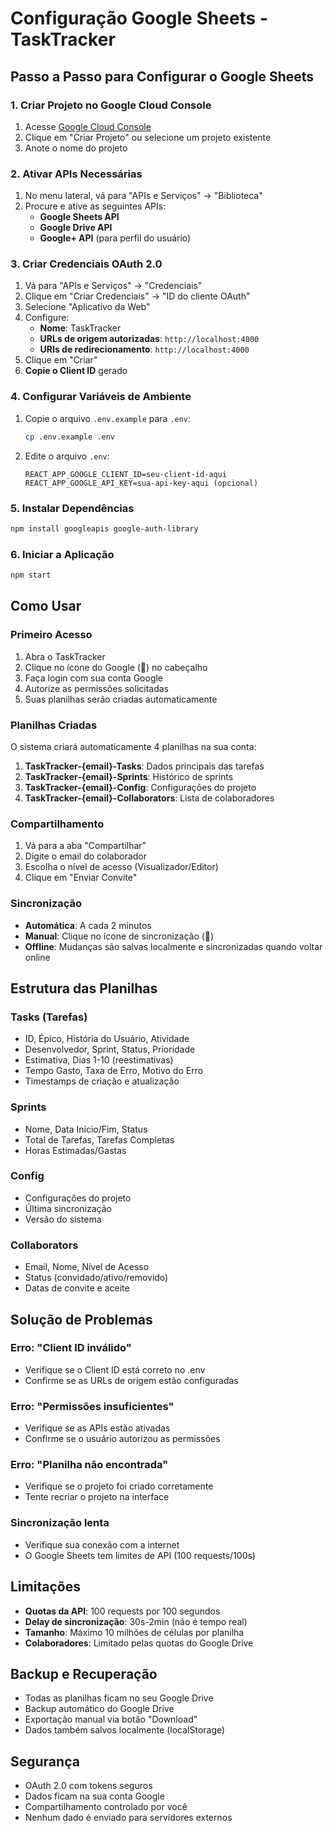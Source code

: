 # Configuração Google Sheets - TaskTracker

## Passo a Passo para Configurar o Google Sheets

### 1. Criar Projeto no Google Cloud Console

1. Acesse [Google Cloud Console](https://console.cloud.google.com/)
2. Clique em "Criar Projeto" ou selecione um projeto existente
3. Anote o nome do projeto

### 2. Ativar APIs Necessárias

1. No menu lateral, vá para "APIs e Serviços" → "Biblioteca"
2. Procure e ative as seguintes APIs:
   - **Google Sheets API**
   - **Google Drive API**
   - **Google+ API** (para perfil do usuário)

### 3. Criar Credenciais OAuth 2.0

1. Vá para "APIs e Serviços" → "Credenciais"
2. Clique em "Criar Credenciais" → "ID do cliente OAuth"
3. Selecione "Aplicativo da Web"
4. Configure:
   - **Nome**: TaskTracker
   - **URLs de origem autorizadas**: `http://localhost:4000`
   - **URIs de redirecionamento**: `http://localhost:4000`
5. Clique em "Criar"
6. **Copie o Client ID** gerado

### 4. Configurar Variáveis de Ambiente

1. Copie o arquivo `.env.example` para `.env`:
   ```bash
   cp .env.example .env
   ```

2. Edite o arquivo `.env`:
   ```env
   REACT_APP_GOOGLE_CLIENT_ID=seu-client-id-aqui
   REACT_APP_GOOGLE_API_KEY=sua-api-key-aqui (opcional)
   ```

### 5. Instalar Dependências

```bash
npm install googleapis google-auth-library
```

### 6. Iniciar a Aplicação

```bash
npm start
```

## Como Usar

### Primeiro Acesso

1. Abra o TaskTracker
2. Clique no ícone do Google (🔵) no cabeçalho
3. Faça login com sua conta Google
4. Autorize as permissões solicitadas
5. Suas planilhas serão criadas automaticamente

### Planilhas Criadas

O sistema criará automaticamente 4 planilhas na sua conta:

1. **TaskTracker-{email}-Tasks**: Dados principais das tarefas
2. **TaskTracker-{email}-Sprints**: Histórico de sprints
3. **TaskTracker-{email}-Config**: Configurações do projeto
4. **TaskTracker-{email}-Collaborators**: Lista de colaboradores

### Compartilhamento

1. Vá para a aba "Compartilhar"
2. Digite o email do colaborador
3. Escolha o nível de acesso (Visualizador/Editor)
4. Clique em "Enviar Convite"

### Sincronização

- **Automática**: A cada 2 minutos
- **Manual**: Clique no ícone de sincronização (🔄)
- **Offline**: Mudanças são salvas localmente e sincronizadas quando voltar online

## Estrutura das Planilhas

### Tasks (Tarefas)
- ID, Épico, História do Usuário, Atividade
- Desenvolvedor, Sprint, Status, Prioridade
- Estimativa, Dias 1-10 (reestimativas)
- Tempo Gasto, Taxa de Erro, Motivo do Erro
- Timestamps de criação e atualização

### Sprints
- Nome, Data Início/Fim, Status
- Total de Tarefas, Tarefas Completas
- Horas Estimadas/Gastas

### Config
- Configurações do projeto
- Última sincronização
- Versão do sistema

### Collaborators
- Email, Nome, Nível de Acesso
- Status (convidado/ativo/removido)
- Datas de convite e aceite

## Solução de Problemas

### Erro: "Client ID inválido"
- Verifique se o Client ID está correto no .env
- Confirme se as URLs de origem estão configuradas

### Erro: "Permissões insuficientes"
- Verifique se as APIs estão ativadas
- Confirme se o usuário autorizou as permissões

### Erro: "Planilha não encontrada"
- Verifique se o projeto foi criado corretamente
- Tente recriar o projeto na interface

### Sincronização lenta
- Verifique sua conexão com a internet
- O Google Sheets tem limites de API (100 requests/100s)

## Limitações

- **Quotas da API**: 100 requests por 100 segundos
- **Delay de sincronização**: 30s-2min (não é tempo real)
- **Tamanho**: Máximo 10 milhões de células por planilha
- **Colaboradores**: Limitado pelas quotas do Google Drive

## Backup e Recuperação

- Todas as planilhas ficam no seu Google Drive
- Backup automático do Google Drive
- Exportação manual via botão "Download"
- Dados também salvos localmente (localStorage)

## Segurança

- OAuth 2.0 com tokens seguros
- Dados ficam na sua conta Google
- Compartilhamento controlado por você
- Nenhum dado é enviado para servidores externos